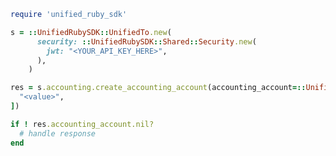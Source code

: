 <!-- Start SDK Example Usage [usage] -->
```ruby
require 'unified_ruby_sdk'

s = ::UnifiedRubySDK::UnifiedTo.new(
      security: ::UnifiedRubySDK::Shared::Security.new(
        jwt: "<YOUR_API_KEY_HERE>",
      ),
    )

res = s.accounting.create_accounting_account(accounting_account=::UnifiedRubySDK::Shared::AccountingAccount.new(), connection_id="<id>", fields_=[
  "<value>",
])

if ! res.accounting_account.nil?
  # handle response
end

```
<!-- End SDK Example Usage [usage] -->
